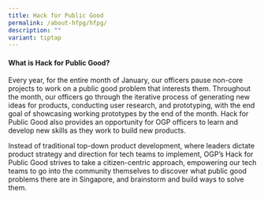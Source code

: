 ```yaml
---
title: Hack for Public Good
permalink: /about-hfpg/hfpg/
description: ""
variant: tiptap
---
```

<h4>What is Hack for Public Good?</h4>
<p>Every year, for the entire month of January, our officers pause non-core
projects to work on a public good problem that interests them. Throughout
the month, our officers go through the iterative process of generating
new ideas for products, conducting user research, and prototyping, with
the end goal of showcasing working prototypes by the end of the month.
Hack for Public Good also provides an opportunity for OGP officers to learn
and develop new skills as they work to build new products.</p>
<p>Instead of traditional top-down product development, where leaders dictate
product strategy and direction for tech teams to implement, OGP’s Hack
for Public Good strives to take a citizen-centric approach, empowering
our tech teams to go into the community themselves to discover what public
good problems there are in Singapore, and brainstorm and build ways to
solve them.</p>
<p></p>
<p></p>
